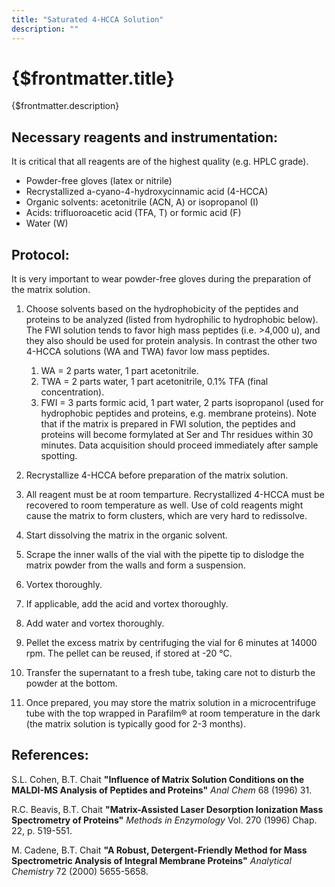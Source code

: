 ```yaml
---
title: "Saturated 4-HCCA Solution"
description: ""
---
```


# {$frontmatter.title}

{$frontmatter.description}

## Necessary reagents and instrumentation:

It is critical that all reagents are of the highest quality (e.g. HPLC grade).

- Powder-free gloves (latex or nitrile)
- Recrystallized a-cyano-4-hydroxycinnamic acid (4-HCCA)
- Organic solvents: acetonitrile (ACN, A) or isopropanol (I)
- Acids: trifluoroacetic acid (TFA, T) or formic acid (F)
- Water (W)

## Protocol:

It is very important to wear powder-free gloves during the preparation of the matrix solution.

1. Choose solvents based on the hydrophobicity of the peptides and proteins to be analyzed (listed from hydrophilic to hydrophobic below). The FWI solution tends to favor high mass peptides (i.e. >4,000 u), and they also should be used for protein analysis. In contrast the other two 4-HCCA solutions (WA and TWA) favor low mass peptides.

   1. WA = 2 parts water, 1 part acetonitrile.
   2. TWA = 2 parts water, 1 part acetonitrile, 0.1% TFA (final concentration).
   3. FWI = 3 parts formic acid, 1 part water, 2 parts isopropanol (used for hydrophobic peptides and proteins, e.g. membrane proteins). Note that if the matrix is prepared in FWI solution, the peptides and proteins will become formylated at Ser and Thr residues within 30 minutes. Data acquisition should proceed immediately after sample spotting.

2. Recrystallize 4-HCCA before preparation of the matrix solution.

3. All reagent must be at room temparture. Recrystallized 4-HCCA must be recovered to room temperature as well. Use of cold reagents might cause the matrix to form clusters, which are very hard to redissolve.

4. Start dissolving the matrix in the organic solvent.

5. Scrape the inner walls of the vial with the pipette tip to dislodge the matrix powder from the walls and form a suspension.

6. Vortex thoroughly.

7. If applicable, add the acid and vortex thoroughly.

8. Add water and vortex thoroughly.

9. Pellet the excess matrix by centrifuging the vial for 6 minutes at 14000 rpm. The pellet can be reused, if stored at -20 °C.

10. Transfer the supernatant to a fresh tube, taking care not to disturb the powder at the bottom.

11. Once prepared, you may store the matrix solution in a microcentrifuge tube with the top wrapped in Parafilm® at room temperature in the dark (the matrix solution is typically good for 2-3 months).

## References:

S.L. Cohen, B.T. Chait **"Influence of Matrix Solution Conditions on the MALDI-MS Analysis of Peptides and Proteins"** _Anal Chem_ 68 (1996) 31.

R.C. Beavis, B.T. Chait **"Matrix-Assisted Laser Desorption Ionization Mass Spectrometry of Proteins"** _Methods in Enzymology_ Vol. 270 (1996) Chap. 22, p. 519-551.

M. Cadene, B.T. Chait **"A Robust, Detergent-Friendly Method for Mass Spectrometric Analysis of Integral Membrane Proteins"** _Analytical Chemistry_ 72 (2000) 5655-5658.
